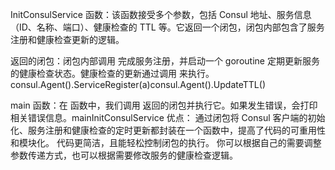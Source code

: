 InitConsulService 函数：该函数接受多个参数，包括 Consul 地址、服务信息（ID、名称、端口）、健康检查的 TTL 等。它返回一个闭包，闭包内部包含了服务注册和健康检查更新的逻辑。

返回的闭包：闭包内部调用 完成服务注册，并启动一个 goroutine 定期更新服务的健康检查状态。健康检查的更新通过调用 来执行。consul.Agent().ServiceRegister(a)consul.Agent().UpdateTTL()

main 函数：在 函数中，我们调用 返回的闭包并执行它。如果发生错误，会打印相关错误信息。mainInitConsulService
优点：
通过闭包将 Consul 客户端的初始化、服务注册和健康检查的定时更新都封装在一个函数中，提高了代码的可重用性和模块化。
代码更简洁，且能轻松控制闭包的执行。
你可以根据自己的需要调整参数传递方式，也可以根据需要修改服务的健康检查逻辑。

